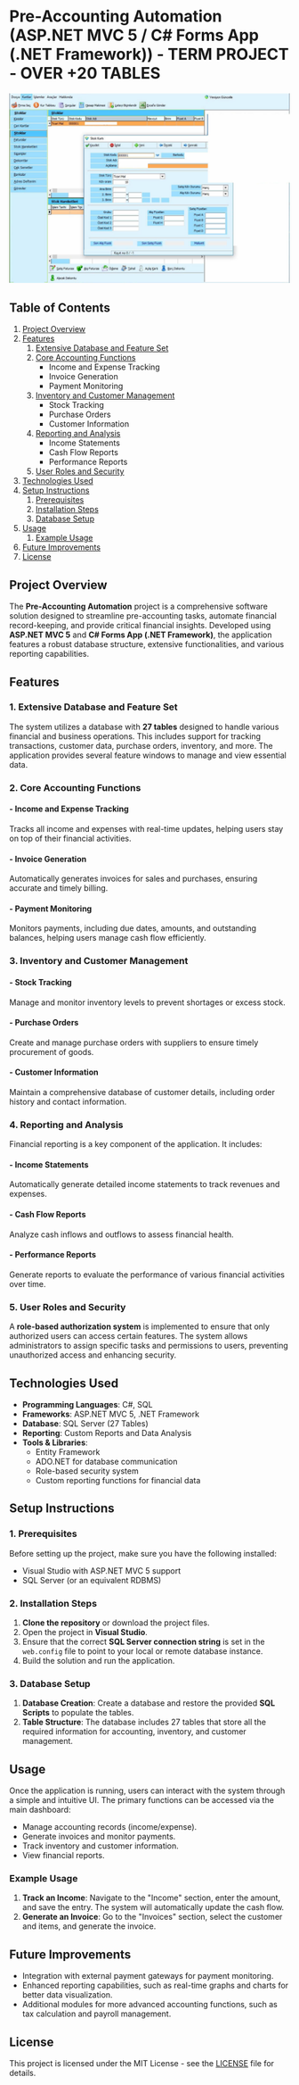 # Pre-Accounting Automation (ASP.NET MVC 5 / C# Forms App (.NET Framework)) - TERM PROJECT - OVER +20 TABLES
![**Pre-Accounting Automation (Image)**](pre-account-automation.jpg)  
## Table of Contents

1. [Project Overview](#project-overview)
2. [Features](#features)
    1. [Extensive Database and Feature Set](#extensive-database-and-feature-set)
    2. [Core Accounting Functions](#core-accounting-functions)
        - Income and Expense Tracking
        - Invoice Generation
        - Payment Monitoring
    3. [Inventory and Customer Management](#inventory-and-customer-management)
        - Stock Tracking
        - Purchase Orders
        - Customer Information
    4. [Reporting and Analysis](#reporting-and-analysis)
        - Income Statements
        - Cash Flow Reports
        - Performance Reports
    5. [User Roles and Security](#user-roles-and-security)
3. [Technologies Used](#technologies-used)
4. [Setup Instructions](#setup-instructions)
    1. [Prerequisites](#prerequisites)
    2. [Installation Steps](#installation-steps)
    3. [Database Setup](#database-setup)
5. [Usage](#usage)
    1. [Example Usage](#example-usage)
6. [Future Improvements](#future-improvements)
7. [License](#license)

## Project Overview

The **Pre-Accounting Automation** project is a comprehensive software solution designed to streamline pre-accounting tasks, automate financial record-keeping, and provide critical financial insights. Developed using **ASP.NET MVC 5** and **C# Forms App (.NET Framework)**, the application features a robust database structure, extensive functionalities, and various reporting capabilities.

## Features

### 1. **Extensive Database and Feature Set**
The system utilizes a database with **27 tables** designed to handle various financial and business operations. This includes support for tracking transactions, customer data, purchase orders, inventory, and more. The application provides several feature windows to manage and view essential data.

### 2. **Core Accounting Functions**
#### - **Income and Expense Tracking**
Tracks all income and expenses with real-time updates, helping users stay on top of their financial activities.
#### - **Invoice Generation**
Automatically generates invoices for sales and purchases, ensuring accurate and timely billing.
#### - **Payment Monitoring**
Monitors payments, including due dates, amounts, and outstanding balances, helping users manage cash flow efficiently.

### 3. **Inventory and Customer Management**
#### - **Stock Tracking**
Manage and monitor inventory levels to prevent shortages or excess stock.
#### - **Purchase Orders**
Create and manage purchase orders with suppliers to ensure timely procurement of goods.
#### - **Customer Information**
Maintain a comprehensive database of customer details, including order history and contact information.

### 4. **Reporting and Analysis**
Financial reporting is a key component of the application. It includes:
#### - **Income Statements**
Automatically generate detailed income statements to track revenues and expenses.
#### - **Cash Flow Reports**
Analyze cash inflows and outflows to assess financial health.
#### - **Performance Reports**
Generate reports to evaluate the performance of various financial activities over time.

### 5. **User Roles and Security**
A **role-based authorization system** is implemented to ensure that only authorized users can access certain features. The system allows administrators to assign specific tasks and permissions to users, preventing unauthorized access and enhancing security.

## Technologies Used

- **Programming Languages**: C#, SQL
- **Frameworks**: ASP.NET MVC 5, .NET Framework
- **Database**: SQL Server (27 Tables)
- **Reporting**: Custom Reports and Data Analysis
- **Tools & Libraries**: 
  - Entity Framework
  - ADO.NET for database communication
  - Role-based security system
  - Custom reporting functions for financial data

## Setup Instructions

### 1. **Prerequisites**
Before setting up the project, make sure you have the following installed:
- Visual Studio with ASP.NET MVC 5 support
- SQL Server (or an equivalent RDBMS)

### 2. **Installation Steps**

1. **Clone the repository** or download the project files.
2. Open the project in **Visual Studio**.
3. Ensure that the correct **SQL Server connection string** is set in the `web.config` file to point to your local or remote database instance.
4. Build the solution and run the application.

### 3. **Database Setup**

1. **Database Creation**: Create a database and restore the provided **SQL Scripts** to populate the tables.
2. **Table Structure**: The database includes 27 tables that store all the required information for accounting, inventory, and customer management.

## Usage

Once the application is running, users can interact with the system through a simple and intuitive UI. The primary functions can be accessed via the main dashboard:
- Manage accounting records (income/expense).
- Generate invoices and monitor payments.
- Track inventory and customer information.
- View financial reports.

### Example Usage

1. **Track an Income**: Navigate to the "Income" section, enter the amount, and save the entry. The system will automatically update the cash flow.
2. **Generate an Invoice**: Go to the "Invoices" section, select the customer and items, and generate the invoice.

## Future Improvements

- Integration with external payment gateways for payment monitoring.
- Enhanced reporting capabilities, such as real-time graphs and charts for better data visualization.
- Additional modules for more advanced accounting functions, such as tax calculation and payroll management.

## License

This project is licensed under the MIT License - see the [LICENSE](LICENSE) file for details.
